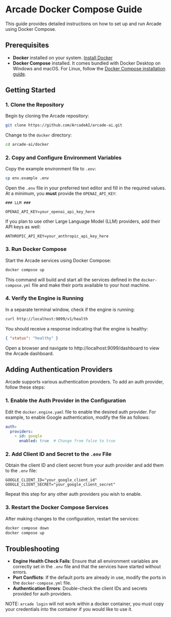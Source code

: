 # Arcade Docker Compose Guide

This guide provides detailed instructions on how to set up and run Arcade using Docker Compose.

## Prerequisites

-   **Docker** installed on your system. [Install Docker](https://docs.docker.com/get-docker/)
-   **Docker Compose** installed. It comes bundled with Docker Desktop on Windows and macOS. For Linux, follow the [Docker Compose installation guide](https://docs.docker.com/compose/install/).

## Getting Started

### 1. Clone the Repository

Begin by cloning the Arcade repository:

```bash
git clone https://github.com/ArcadeAI/arcade-ai.git
```

Change to the `docker` directory:

```bash
cd arcade-ai/docker
```

### 2. Copy and Configure Environment Variables

Copy the example environment file to `.env`:

```bash
cp env.example .env
```

Open the `.env` file in your preferred text editor and fill in the required values. At a minimum, you **must** provide the `OPENAI_API_KEY`:

```env:.env
### LLM ###

OPENAI_API_KEY=your_openai_api_key_here
```

If you plan to use other Large Language Model (LLM) providers, add their API keys as well:

```env:.env
ANTHROPIC_API_KEY=your_anthropic_api_key_here
```

### 3. Run Docker Compose

Start the Arcade services using Docker Compose:

```bash
docker compose up
```

This command will build and start all the services defined in the `docker-compose.yml` file and make their ports available to your host machine.

### 4. Verify the Engine is Running

In a separate terminal window, check if the engine is running:

```bash
curl http://localhost:9099/v1/health
```

You should receive a response indicating that the engine is healthy:

```json
{ "status": "healthy" }
```

Open a browser and navigate to http://localhost:9099/dashboard to view the Arcade dashboard.

## Adding Authentication Providers

Arcade supports various authentication providers. To add an auth provider, follow these steps:

### 1. Enable the Auth Provider in the Configuration

Edit the `docker.engine.yaml` file to enable the desired auth provider. For example, to enable Google authentication, modify the file as follows:

```yaml:docker.engine.yaml
auth:
  providers:
    - id: google
      enabled: true  # Change from false to true
```

### 2. Add Client ID and Secret to the `.env` File

Obtain the client ID and client secret from your auth provider and add them to the `.env` file:

```env:.env
GOOGLE_CLIENT_ID="your_google_client_id"
GOOGLE_CLIENT_SECRET="your_google_client_secret"
```

Repeat this step for any other auth providers you wish to enable.

### 3. Restart the Docker Compose Services

After making changes to the configuration, restart the services:

```bash
docker compose down
docker compose up
```

## Troubleshooting

-   **Engine Health Check Fails**: Ensure that all environment variables are correctly set in the `.env` file and that the services have started without errors.
-   **Port Conflicts**: If the default ports are already in use, modify the ports in the `docker-compose.yml` file.
-   **Authentication Errors**: Double-check the client IDs and secrets provided for auth providers.

NOTE: `arcade login` will not work within a docker container, you must copy your credentials into the container if you would like to use it.
